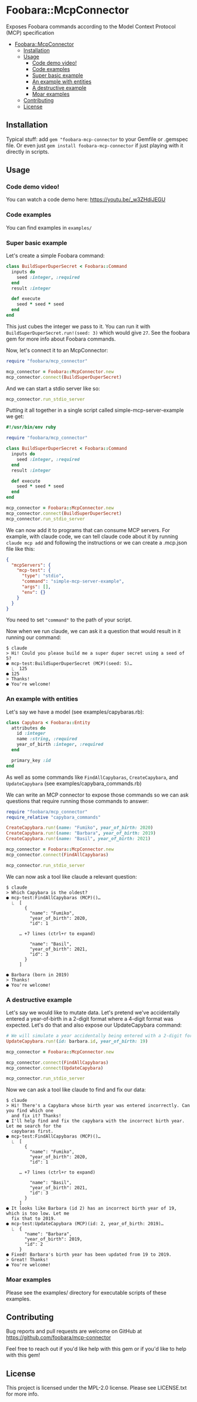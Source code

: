 # Foobara::McpConnector

Exposes Foobara commands according to the Model Context Protocol (MCP) specification

<!-- TOC -->
* [Foobara::McpConnector](#foobaramcpconnector)
  * [Installation](#installation)
  * [Usage](#usage)
    * [Code demo video!](#code-demo-video)
    * [Code examples](#code-examples)
    * [Super basic example](#super-basic-example)
    * [An example with entities](#an-example-with-entities)
    * [A destructive example](#a-destructive-example)
    * [Moar examples](#moar-examples)
  * [Contributing](#contributing)
  * [License](#license)
<!-- TOC -->

## Installation

Typical stuff: add `gem "foobara-mcp-connector` to your Gemfile or .gemspec file. Or even just
`gem install foobara-mcp-connector` if just playing with it directly in scripts.

## Usage

### Code demo video!

You can watch a code demo here: https://youtu.be/_w3ZHdiJEGU

### Code examples

You can find examples in `examples/`

### Super basic example

Let's create a simple Foobara command:

```ruby
class BuildSuperDuperSecret < Foobara::Command
  inputs do
    seed :integer, :required
  end
  result :integer

  def execute
    seed * seed * seed
  end
end
```

This just cubes the integer we pass to it. You can run it with `BuildSuperDuperSecret.run!(seed: 3)` which
would give `27`. See the foobara gem for more info about Foobara commands.

Now, let's connect it to an McpConnector:

```ruby
require "foobara/mcp_connector"

mcp_connector = Foobara::McpConnector.new
mcp_connector.connect(BuildSuperDuperSecret)
```

And we can start a stdio server like so:

```ruby
mcp_connector.run_stdio_server
```

Putting it all together in a single script called simple-mcp-server-example we get:

```ruby
#!/usr/bin/env ruby

require "foobara/mcp_connector"

class BuildSuperDuperSecret < Foobara::Command
  inputs do
    seed :integer, :required
  end
  result :integer

  def execute
    seed * seed * seed
  end
end

mcp_connector = Foobara::McpConnector.new
mcp_connector.connect(BuildSuperDuperSecret)
mcp_connector.run_stdio_server
```

We can now add it to programs that can consume MCP servers. For example, with claude code, we can
tell claude code about it by running ```claude mcp add``` and following the instructions or we
can create a .mcp.json file like this:

```json
{
  "mcpServers": {
    "mcp-test": {
      "type": "stdio",
      "command": "simple-mcp-server-example",
      "args": [],
      "env": {}
    }
  }
}
```

You need to set `"command"` to the path of your script.

Now when we run claude, we can ask it a question that would result in it running our command:

```
$ claude
> Hi! Could you please build me a super duper secret using a seed of 5?
● mcp-test:BuildSuperDuperSecret (MCP)(seed: 5)…
  ⎿  125
● 125
> Thanks!
● You're welcome!
```

### An example with entities

Let's say we have a model (see examples/capybaras.rb):

```ruby
class Capybara < Foobara::Entity
  attributes do
    id :integer
    name :string, :required
    year_of_birth :integer, :required
  end

  primary_key :id
end
```

As well as some commands like `FindAllCapybaras`, `CreateCapybara`, and `UpdateCapybara`
(see examples/capybara_commands.rb)

We can write an MCP connector to expose those commands so we can ask questions that require
running those commands to answer:

```ruby
require "foobara/mcp_connector"
require_relative "capybara_commands"

CreateCapybara.run!(name: "Fumiko", year_of_birth: 2020)
CreateCapybara.run!(name: "Barbara", year_of_birth: 2019)
CreateCapybara.run!(name: "Basil", year_of_birth: 2021)

mcp_connector = Foobara::McpConnector.new
mcp_connector.connect(FindAllCapybaras)

mcp_connector.run_stdio_server
```

We can now ask a tool like claude a relevant question:

```
$ claude
> Which Capybara is the oldest?
● mcp-test:FindAllCapybaras (MCP)()…
  ⎿  [
       {
         "name": "Fumiko",
         "year_of_birth": 2020,
         "id": 1

     … +7 lines (ctrl+r to expand)

         "name": "Basil",
         "year_of_birth": 2021,
         "id": 3
       }
     ]

● Barbara (born in 2019)
> Thanks!
● You're welcome!
```

### A destructive example

Let's say we would like to mutate data. Let's pretend we've accidentally entered a year-of-birth
in a 2-digit format where a 4-digit format was expected. Let's do that and also expose our UpdateCapybara
command:

```ruby
# We will simulate a year accidentally being entered with a 2-digit format where a 4-digit format was expected
UpdateCapybara.run!(id: barbara.id, year_of_birth: 19)

mcp_connector = Foobara::McpConnector.new

mcp_connector.connect(FindAllCapybaras)
mcp_connector.connect(UpdateCapybara)

mcp_connector.run_stdio_server
```

Now we can ask a tool like claude to find and fix our data:

```
$ claude
> Hi! There's a Capybara whose birth year was entered incorrectly. Can you find which one
  and fix it? Thanks!
● I'll help find and fix the capybara with the incorrect birth year. Let me search for the
  capybaras first.
● mcp-test:FindAllCapybaras (MCP)()…
  ⎿  [
       {
         "name": "Fumiko",
         "year_of_birth": 2020,
         "id": 1

     … +7 lines (ctrl+r to expand)

         "name": "Basil",
         "year_of_birth": 2021,
         "id": 3
       }
     ]
● It looks like Barbara (id 2) has an incorrect birth year of 19, which is too low. Let me
  fix that to 2019.
● mcp-test:UpdateCapybara (MCP)(id: 2, year_of_birth: 2019)…
  ⎿  {
       "name": "Barbara",
       "year_of_birth": 2019,
       "id": 2
     }
● Fixed! Barbara's birth year has been updated from 19 to 2019.
> Great! Thanks!
● You're welcome!
```

### Moar examples

Please see the examples/ directory for executable scripts of these examples.

## Contributing

Bug reports and pull requests are welcome on GitHub
at https://github.com/foobara/mcp-connector

Feel free to reach out if you'd like help with this gem or if you'd like to help with this gem!

## License

This project is licensed under the MPL-2.0 license. Please see LICENSE.txt for more info.
